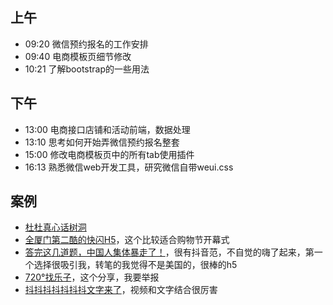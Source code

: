 ## 上午
* 09:20 微信预约报名的工作安排
* 09:40 电商模板页细节修改
* 10:21 了解bootstrap的一些用法
## 下午
* 13:00 电商接口店铺和活动前端，数据处理
* 13:10 思考如何开始弄微信预约报名整套
* 15:00 修改电商模板页中的所有tab使用插件
* 16:13 熟悉微信web开发工具，研究微信自带weui.css
## 案例
* [杜杜真心话树洞](http://m.durex.com.cn/qr/2017valentinesday/)
* [全厦门第二酷的快闪H5](http://www.bbbaaayyy.com/baydesign/i/index.html)，这个比较适合购物节开幕式
* [答完这几道题，中国人集体暴走了！](http://hlmj.treedom.cn/)，很有抖音范，不自觉的嗨了起来，第一个选择很吸引我，转笔的我觉得不是美国的，很棒的h5
* [720°找乐子](https://vr.baidu.com/h5/le/index.html)，这个分享，我要举报
* [抖抖抖抖抖抖抖文字来了](https://www.amemv.com/aweme/in_app/activity/awemewords/?wxshare_count=3)，视频和文字结合很厉害
